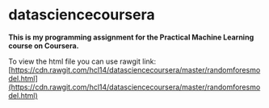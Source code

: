 # datasciencecoursera

**This is my programming assignment for the Practical Machine Learning course on Coursera.**

To view the html file you can use rawgit link:
[https://cdn.rawgit.com/hcl14/datasciencecoursera/master/randomforesmodel.html](https://cdn.rawgit.com/hcl14/datasciencecoursera/master/randomforesmodel.html)
